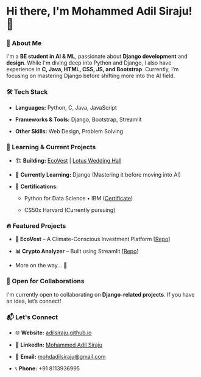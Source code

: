 Hi there, I'm Mohammed Adil Siraju! 👋
======================================

### 🚀 About Me

I'm a **BE student in AI & ML**, passionate about **Django development** and **design**. While I'm diving deep into Python and Django, I also have experience in **C, Java, HTML, CSS, JS, and Bootstrap**. Currently, I’m focusing on mastering Django before shifting more into the AI field.

### 🛠️ Tech Stack

*   **Languages:** Python, C, Java, JavaScript
    
*   **Frameworks & Tools:** Django, Bootstrap, Streamlit
    
*   **Other Skills:** Web Design, Problem Solving
    

### 🌱 Learning & Current Projects

*   🏗 **Building:** [EcoVest](#) | [Lotus Wedding Hall](#)
    
*   🎯 **Currently Learning:** Django (Mastering it before moving into AI)
    
*   📜 **Certifications:**
    
    *   Python for Data Science • IBM ([Certificate](#))
        
    *   CS50x Harvard (Currently pursuing)
        

### 🔥 Featured Projects

*   **🌿 EcoVest** – A Climate-Conscious Investment Platform \[[Repo](#)\]
    
*   **📊 Crypto Analyzer** – Built using Streamlit \[[Repo](#)\]
    
*   More on the way... 🚧
    

### 🤝 Open for Collaborations

I'm currently open to collaborating on **Django-related projects**. If you have an idea, let’s connect!

### 📬 Let's Connect

*   🌐 **Website:** [adilsiraju.github.io](https://adilsiraju.github.io)
    
*   💼 **LinkedIn:** [Mohammed Adil Siraju](https://linkedin.com/in/mohammed-adil-siraju)
    
*   📧 **Email:** mohdadilsiraju@gmail.com
    
*   📞 **Phone:** +91 8113936995
